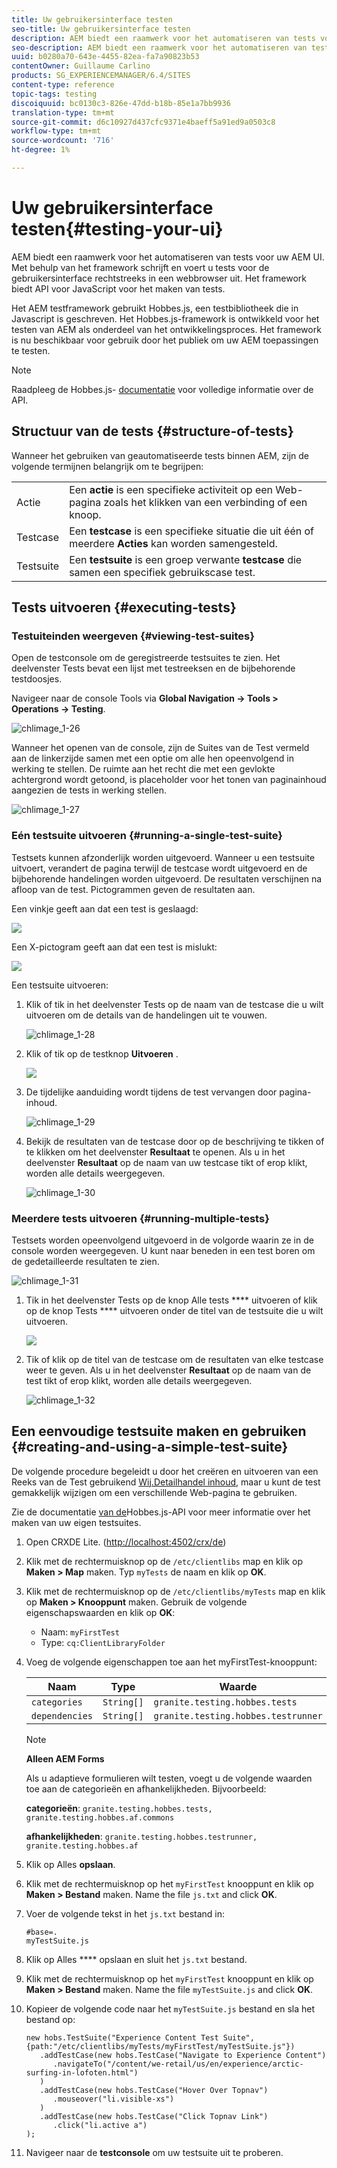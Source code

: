 ```yaml
---
title: Uw gebruikersinterface testen
seo-title: Uw gebruikersinterface testen
description: AEM biedt een raamwerk voor het automatiseren van tests voor uw AEM UI
seo-description: AEM biedt een raamwerk voor het automatiseren van tests voor uw AEM UI
uuid: b0280a70-643e-4455-82ea-fa7a90823b53
contentOwner: Guillaume Carlino
products: SG_EXPERIENCEMANAGER/6.4/SITES
content-type: reference
topic-tags: testing
discoiquuid: bc0130c3-826e-47dd-b18b-85e1a7bb9936
translation-type: tm+mt
source-git-commit: d6c10927d437cfc9371e4baeff5a91ed9a0503c8
workflow-type: tm+mt
source-wordcount: '716'
ht-degree: 1%

---
```



# Uw gebruikersinterface testen{#testing-your-ui}

AEM biedt een raamwerk voor het automatiseren van tests voor uw AEM UI. Met behulp van het framework schrijft en voert u tests voor de gebruikersinterface rechtstreeks in een webbrowser uit. Het framework biedt API voor JavaScript voor het maken van tests.

Het AEM testframework gebruikt Hobbes.js, een testbibliotheek die in Javascript is geschreven. Het Hobbes.js-framework is ontwikkeld voor het testen van AEM als onderdeel van het ontwikkelingsproces. Het framework is nu beschikbaar voor gebruik door het publiek om uw AEM toepassingen te testen.

>[!NOTE]
>
>Raadpleeg de Hobbes.js- [documentatie](https://helpx.adobe.com/experience-manager/6-4/sites/developing/using/reference-materials/test-api/index.html) voor volledige informatie over de API.

## Structuur van de tests {#structure-of-tests}

Wanneer het gebruiken van geautomatiseerde tests binnen AEM, zijn de volgende termijnen belangrijk om te begrijpen:

|  |  |
|---|---|
| Actie | Een **actie** is een specifieke activiteit op een Web-pagina zoals het klikken van een verbinding of een knoop. |
| Testcase | Een **testcase** is een specifieke situatie die uit één of meerdere **Acties** kan worden samengesteld. |
| Testsuite | Een **testsuite** is een groep verwante **testcase** die samen een specifiek gebruikscase test. |

## Tests uitvoeren {#executing-tests}

### Testuiteinden weergeven {#viewing-test-suites}

Open de testconsole om de geregistreerde testsuites te zien. Het deelvenster Tests bevat een lijst met testreeksen en de bijbehorende testdoosjes.

Navigeer naar de console Tools via **Global Navigation -> Tools > Operations -> Testing**.

![chlimage_1-26](assets/chlimage_1-26.png)

Wanneer het openen van de console, zijn de Suites van de Test vermeld aan de linkerzijde samen met een optie om alle hen opeenvolgend in werking te stellen. De ruimte aan het recht die met een gevlokte achtergrond wordt getoond, is placeholder voor het tonen van paginainhoud aangezien de tests in werking stellen.

![chlimage_1-27](assets/chlimage_1-27.png)

### Eén testsuite uitvoeren {#running-a-single-test-suite}

Testsets kunnen afzonderlijk worden uitgevoerd. Wanneer u een testsuite uitvoert, verandert de pagina terwijl de testcase wordt uitgevoerd en de bijbehorende handelingen worden uitgevoerd. De resultaten verschijnen na afloop van de test. Pictogrammen geven de resultaten aan.

Een vinkje geeft aan dat een test is geslaagd:

![](do-not-localize/chlimage_1-5.png)

Een X-pictogram geeft aan dat een test is mislukt:

![](do-not-localize/chlimage_1-6.png)

Een testsuite uitvoeren:

1. Klik of tik in het deelvenster Tests op de naam van de testcase die u wilt uitvoeren om de details van de handelingen uit te vouwen.

   ![chlimage_1-28](assets/chlimage_1-28.png)

1. Klik of tik op de testknop **Uitvoeren** .

   ![](do-not-localize/chlimage_1-7.png)

1. De tijdelijke aanduiding wordt tijdens de test vervangen door pagina-inhoud.

   ![chlimage_1-29](assets/chlimage_1-29.png)

1. Bekijk de resultaten van de testcase door op de beschrijving te tikken of te klikken om het deelvenster **Resultaat** te openen. Als u in het deelvenster **Resultaat** op de naam van uw testcase tikt of erop klikt, worden alle details weergegeven.

   ![chlimage_1-30](assets/chlimage_1-30.png)

### Meerdere tests uitvoeren {#running-multiple-tests}

Testsets worden opeenvolgend uitgevoerd in de volgorde waarin ze in de console worden weergegeven. U kunt naar beneden in een test boren om de gedetailleerde resultaten te zien.

![chlimage_1-31](assets/chlimage_1-31.png)

1. Tik in het deelvenster Tests op de knop Alle tests **** uitvoeren of klik op de knop Tests **** uitvoeren onder de titel van de testsuite die u wilt uitvoeren.

   ![](do-not-localize/chlimage_1-8.png)

1. Tik of klik op de titel van de testcase om de resultaten van elke testcase weer te geven. Als u in het deelvenster **Resultaat** op de naam van de test tikt of erop klikt, worden alle details weergegeven.

   ![chlimage_1-32](assets/chlimage_1-32.png)

## Een eenvoudige testsuite maken en gebruiken {#creating-and-using-a-simple-test-suite}

De volgende procedure begeleidt u door het creëren en uitvoeren van een Reeks van de Test gebruikend [Wij.Detailhandel inhoud](/help/sites-developing/we-retail.md), maar u kunt de test gemakkelijk wijzigen om een verschillende Web-pagina te gebruiken.

Zie de documentatie [van de](https://helpx.adobe.com/experience-manager/6-4/sites/developing/using/reference-materials/test-api/index.html)Hobbes.js-API voor meer informatie over het maken van uw eigen testsuites.

1. Open CRXDE Lite. ([http://localhost:4502/crx/de](http://localhost:4502/crx/de))
1. Klik met de rechtermuisknop op de `/etc/clientlibs` map en klik op **Maken > Map** maken. Typ `myTests` de naam en klik op **OK**.
1. Klik met de rechtermuisknop op de `/etc/clientlibs/myTests` map en klik op **Maken > Knooppunt** maken. Gebruik de volgende eigenschapswaarden en klik op **OK**:

   * Naam: `myFirstTest`
   * Type: `cq:ClientLibraryFolder`

1. Voeg de volgende eigenschappen toe aan het myFirstTest-knooppunt:

   | Naam | Type | Waarde |
   |---|---|---|
   | `categories` | `String[]` | `granite.testing.hobbes.tests` |
   | `dependencies` | `String[]` | `granite.testing.hobbes.testrunner` |

   >[!NOTE]
   >
   >**Alleen AEM Forms**
   >
   >Als u adaptieve formulieren wilt testen, voegt u de volgende waarden toe aan de categorieën en afhankelijkheden. Bijvoorbeeld:
   >
   >**categorieën**: `granite.testing.hobbes.tests, granite.testing.hobbes.af.commons`
   >
   >**afhankelijkheden**: `granite.testing.hobbes.testrunner, granite.testing.hobbes.af`

1. Klik op Alles **opslaan**.
1. Klik met de rechtermuisknop op het `myFirstTest` knooppunt en klik op **Maken > Bestand** maken. Name the file `js.txt` and click **OK**.
1. Voer de volgende tekst in het `js.txt` bestand in:

   ```
   #base=.
   myTestSuite.js
   ```

1. Klik op Alles **** opslaan en sluit het `js.txt` bestand.
1. Klik met de rechtermuisknop op het `myFirstTest` knooppunt en klik op **Maken > Bestand** maken. Name the file `myTestSuite.js` and click **OK**.
1. Kopieer de volgende code naar het `myTestSuite.js` bestand en sla het bestand op:

   ```
   new hobs.TestSuite("Experience Content Test Suite", {path:"/etc/clientlibs/myTests/myFirstTest/myTestSuite.js"})
      .addTestCase(new hobs.TestCase("Navigate to Experience Content")
         .navigateTo("/content/we-retail/us/en/experience/arctic-surfing-in-lofoten.html")
      )
      .addTestCase(new hobs.TestCase("Hover Over Topnav")
         .mouseover("li.visible-xs")
      )
      .addTestCase(new hobs.TestCase("Click Topnav Link")
         .click("li.active a")
   );
   ```

1. Navigeer naar de **testconsole** om uw testsuite uit te proberen.

